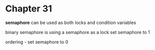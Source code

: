 # Chapter 31
**semaphore** can be used as both locks and condition variables

binary semaphore is using a semaphore as a lock set semaphore to 1

ordering - set semaphore to 0

